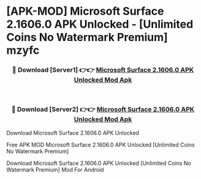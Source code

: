 # [APK-MOD] Microsoft Surface 2.1606.0 APK Unlocked - [Unlimited Coins No Watermark Premium] mzyfc



<div align="center">
<h3>🔴 Download [Server1] 👉👉 <a href="https://momento.my/?title=Microsoft_Surface_2.1606.0_APK_Unlocked">Microsoft Surface 2.1606.0 APK Unlocked Mod Apk</a></h3><br>

<h3>🔴 Download [Server2] 👉👉 <a href="https://momento.my/?title=Microsoft_Surface_2.1606.0_APK_Unlocked">Microsoft Surface 2.1606.0 APK Unlocked Mod Apk</a></h3>
</div>



Download Microsoft Surface 2.1606.0 APK Unlocked 

Free APK MOD Microsoft Surface 2.1606.0 APK Unlocked [Unlimited Coins No Watermark Premium]

Download Microsoft Surface 2.1606.0 APK Unlocked [Unlimited Coins No Watermark Premium] Mod For Android
